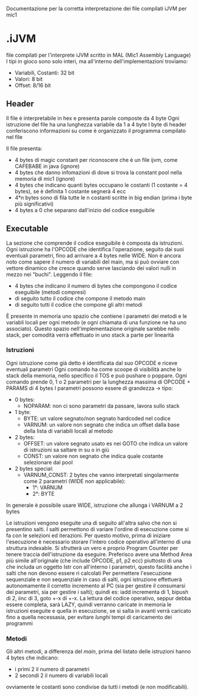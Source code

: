 Documentazione per la corretta interpretazione dei file compilati iJVM per mic1

# .iJVM
file compilati per l'interprete iJVM scritto in MAL (Mic1 Assembly Language)
I tipi in gioco sono solo interi, ma all'interno dell'implementazioni troviamo:
- Variabili, Costanti:  32 bit
- Valori:               8 bit
- Offset:               8/16 bit

## Header
Il file è interpretabile in hex e presenta parole composte da 4 byte
Ogni istruzione del file ha una lunghezza variabile da 1 a 4 byte
I byte di header conferiscono informazioni su come è organizzato il programma compilato nel file

Il file presenta:
- 4 bytes di magic constant per riconoscere che è un file ijvm, come CAFEBABE in java (ignore)
- 4 bytes che danno infomazioni di dove si trova la constant pool nella memoria di mic1 (ignore)
- 4 bytes che indicano quanti bytes occupano le costanti (1 costante = 4 bytes), se è definita 1 costante segnerà 4 ecc 
- 4*n bytes sono di fila tutte le n costanti scritte in big endian (prima i byte più significativi)
- 4 bytes a 0 che separano dall'inizio del codice eseguibile

## Executable
La sezione che comprende il codice eseguibile è composta da istruzioni.
Ogni istruzione ha l'OPCODE che identifica l'operazione, seguito dai suoi eventuali parametri, fino ad arrivare a 4 bytes nelle WIDE.
Non è ancora noto come sapere il numero di variabili del main, ma si può ovviare con vettore dinamico che cresce quando serve lasciando dei valori nulli in mezzo nei "buchi".
Leggendo il file:
- 4 bytes che indicano il numero di bytes che compongono il codice eseguibile (metodi compresi)
- di seguito tutto il codice che compone il metodo main
- di seguito tutti il codice che compone gli altri metodi

È presente in memoria uno spazio che contiene i parametri dei metodi e le variabli locali per ogni metodo (e ogni chiamata di una funzione ne ha uno associato).
Questo spazio nell'implementazione originale sarebbe nello stack, per comodità verrà effettuato in uno stack a parte per linearità

### Istruzioni
Ogni istruzione come già detto è identificata dal suo OPCODE e riceve eventuali parametri
Ogni comando ha come scoope di visibilità anche lo stack della memoria, nello specifico il TOS e può pushare o poppare.
Ogni comando prende 0, 1 o 2 parametri per la lunghezza massima di OPCODE + PARAMS di 4 bytes
I parametri possono essere di grandezza -> tipo:
- 0 bytes: 
  - NOPARAM: non ci sono parametri da passare, lavora sullo stack
- 1 byte:
  - BYTE: un valore segnato/non segnato hardcoded nel codice
  - VARNUM: un valore non segnato che indica un offset dalla base della lista di variabili locali al metodo
- 2 bytes:
  - OFFSET: un valore segnato usato es nei GOTO che indica un valore di istruzioni sa saltare in su o in giù
  - CONST: un valore non segnato che indica quale costante selezionare dal pool
- 2 bytes special:
  - VARNUM_CONST: 2 bytes che vanno interpretati singolarmente come 2 parametri (WIDE non applicabile):
    - 1°: VARNUM
    - 2°: BYTE
      
In generale è possibile usare WIDE, istruzione che allunga i VARNUM a 2 bytes

Le istruzioni vengono eseguite una di seguito all'altra salvo che non si presentino salti.
I salti permettono di variare l'ordine di esecuzione come si fa con le selezioni ed iterazioni.
Per questo motivo, prima di iniziare l'esecuzione è necessario storare l'intero codice operativo all'interno di una struttura indexable.
Si sfrutterà un vero e proprio Program Counter per tenere traccia dell'istruzione da eseguire.
Preferisco avere una Method Area più simile all'originale (che include OPCODE, p1, p2 ecc) piuttosto di una che includa un oggetto Istr con all'interno i parametri, questo facilità anche i salti che non devono essere ri calcolati
Per permettere l'esecuzione sequenziale e non sequenziale in caso di salti, ogni istruzione effettuerà autonomamente il corretto incremento al PC (sia per gestire il consumarsi dei parametri, sia per gestire i salti);
quindi es: iadd incrementa di 1, bipush di 2, iinc di 3, goto +-x di +-x.
La lettura del codice operativo, seppur debba essere completa, sarà LAZY, quindi verranno caricate in memoria le istruzioni eseguite e quella in esecuzione, se si salta in avanti verrà caricato fino a quella necessasia, per evitare <i>lunghi</i> tempi di caricamento dei programmi

### Metodi
Gli altri metodi, a differenza del <i>main</i>, prima del listato delle istruzioni hanno 4 bytes che indicano:
- i primi 2 il numero di parametri
- 2 secondi 2 il numero di variabili locali

ovviamente le costanti sono condivise da tutti i metodi (e non modificabili).
